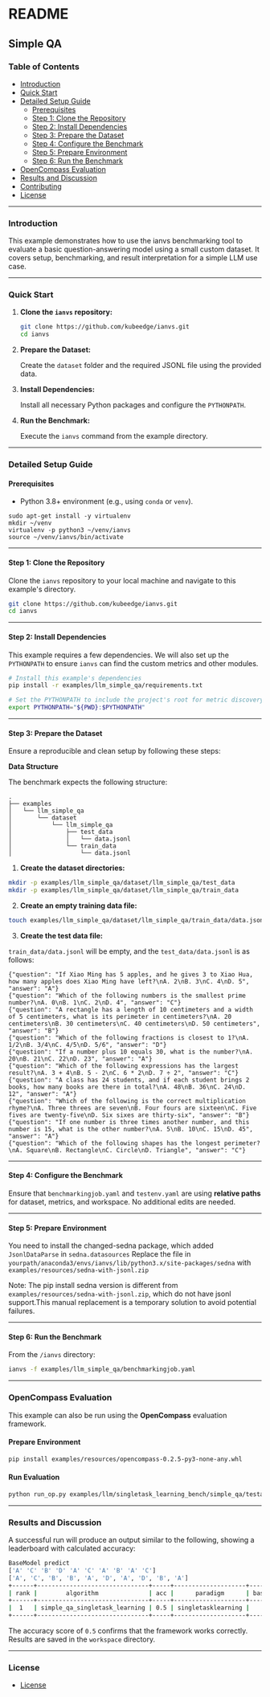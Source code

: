 # README

## Simple QA

### Table of Contents

- [Introduction](#introduction)
- [Quick Start](#quick-start)
- [Detailed Setup Guide](#detailed-setup-guide)  
  - [Prerequisites](#prerequisites)  
  - [Step 1: Clone the Repository](#step-1-clone-the-repository)  
  - [Step 2: Install Dependencies](#step-2-install-dependencies)  
  - [Step 3: Prepare the Dataset](#step-3-prepare-the-dataset)  
  - [Step 4: Configure the Benchmark](#step-4-configure-the-benchmark)  
  - [Step 5: Prepare Environment](#step-5-run-the-benchmark)
  - [Step 6: Run the Benchmark](#step-6-run-the-benchmark)
- [OpenCompass Evaluation](#opencompass-evaluation)
- [Results and Discussion](#results-and-discussion)
- [Contributing](#contributing)
- [License](#license)

---

### Introduction

This example demonstrates how to use the ianvs benchmarking tool to evaluate a basic question-answering model using a small custom dataset. It covers setup, benchmarking, and result interpretation for a simple LLM use case.

---

### Quick Start

1. **Clone the `ianvs` repository:**

    ```bash
    git clone https://github.com/kubeedge/ianvs.git
    cd ianvs
    ```

2. **Prepare the Dataset:**

    Create the `dataset` folder and the required JSONL file using the provided data.

3. **Install Dependencies:** 
 
    Install all necessary Python packages and configure the `PYTHONPATH`.

4. **Run the Benchmark:** 

    Execute the `ianvs` command from the example directory.

---


### Detailed Setup Guide


#### Prerequisites

- Python 3.8+ environment (e.g., using `conda` or `venv`).

```shell
sudo apt-get install -y virtualenv
mkdir ~/venv 
virtualenv -p python3 ~/venv/ianvs
source ~/venv/ianvs/bin/activate
```
---

#### Step 1: Clone the Repository

Clone the `ianvs` repository to your local machine and navigate to this example's directory.

```bash
git clone https://github.com/kubeedge/ianvs.git
cd ianvs
```

---

#### Step 2: Install Dependencies

This example requires a few dependencies. We will also set up the `PYTHONPATH` to ensure `ianvs` can find the custom metrics and other modules.

```bash
# Install this example's dependencies
pip install -r examples/llm_simple_qa/requirements.txt

# Set the PYTHONPATH to include the project's root for metric discovery
export PYTHONPATH="${PWD}:$PYTHONPATH"
```

---

#### Step 3: Prepare the Dataset

Ensure a reproducible and clean setup by following these steps:

**Data Structure**

The benchmark expects the following structure:

```
.
├── examples
│   └── llm_simple_qa
│       └── dataset
│           └── llm_simple_qa
│               ├── test_data
│               │   └── data.jsonl
│               └── train_data
│                   └── data.jsonl
```

1. **Create the dataset directories:**

```bash
mkdir -p examples/llm_simple_qa/dataset/llm_simple_qa/test_data
mkdir -p examples/llm_simple_qa/dataset/llm_simple_qa/train_data
```

2. **Create an empty training data file:**

```bash
touch examples/llm_simple_qa/dataset/llm_simple_qa/train_data/data.jsonl
```

3. **Create the test data file:**

`train_data/data.jsonl` will be empty, and the `test_data/data.jsonl` is as follows:

```jsonl
{"question": "If Xiao Ming has 5 apples, and he gives 3 to Xiao Hua, how many apples does Xiao Ming have left?\nA. 2\nB. 3\nC. 4\nD. 5", "answer": "A"}
{"question": "Which of the following numbers is the smallest prime number?\nA. 0\nB. 1\nC. 2\nD. 4", "answer": "C"}
{"question": "A rectangle has a length of 10 centimeters and a width of 5 centimeters, what is its perimeter in centimeters?\nA. 20 centimeters\nB. 30 centimeters\nC. 40 centimeters\nD. 50 centimeters", "answer": "B"}
{"question": "Which of the following fractions is closest to 1?\nA. 1/2\nB. 3/4\nC. 4/5\nD. 5/6", "answer": "D"}
{"question": "If a number plus 10 equals 30, what is the number?\nA. 20\nB. 21\nC. 22\nD. 23", "answer": "A"}
{"question": "Which of the following expressions has the largest result?\nA. 3 + 4\nB. 5 - 2\nC. 6 * 2\nD. 7 ÷ 2", "answer": "C"}
{"question": "A class has 24 students, and if each student brings 2 books, how many books are there in total?\nA. 48\nB. 36\nC. 24\nD. 12", "answer": "A"}
{"question": "Which of the following is the correct multiplication rhyme?\nA. Three threes are seven\nB. Four fours are sixteen\nC. Five fives are twenty-five\nD. Six sixes are thirty-six", "answer": "B"}
{"question": "If one number is three times another number, and this number is 15, what is the other number?\nA. 5\nB. 10\nC. 15\nD. 45", "answer": "A"}
{"question": "Which of the following shapes has the longest perimeter?\nA. Square\nB. Rectangle\nC. Circle\nD. Triangle", "answer": "C"}
```

---

#### Step 4: Configure the Benchmark

Ensure that `benchmarkingjob.yaml` and `testenv.yaml` are using **relative paths** for dataset, metrics, and workspace. No additional edits are needed.

---

#### Step 5: Prepare Environment

You need to install the changed-sedna package, which added `JsonlDataParse` in `sedna.datasources`
Replace the file in `yourpath/anaconda3/envs/ianvs/lib/python3.x/site-packages/sedna` with `examples/resources/sedna-with-jsonl.zip`

Note: The pip install sedna version is different from `examples/resources/sedna-with-jsonl.zip`, which do not have jsonl support.This manual replacement is a temporary solution to avoid potential failures.

---

#### Step 6: Run the Benchmark

From the `/ianvs` directory:

```bash
ianvs -f examples/llm_simple_qa/benchmarkingjob.yaml
```

---

### OpenCompass Evaluation

This example can also be run using the **OpenCompass** evaluation framework.

#### Prepare Environment

```bash
pip install examples/resources/opencompass-0.2.5-py3-none-any.whl
```

#### Run Evaluation

```bash
python run_op.py examples/llm/singletask_learning_bench/simple_qa/testalgorithms/gen/op_eval.py
```

---

### Results and Discussion

A successful run will produce an output similar to the following, showing a leaderboard with calculated accuracy:

```bash
BaseModel predict
['A' 'C' 'B' 'D' 'A' 'C' 'A' 'B' 'A' 'C']
['A', 'C', 'B', 'B', 'A', 'D', 'A', 'D', 'B', 'A']
+------+-------------------------------+-----+--------------------+-----------+---------------------+------------------------------------------------------------------------------------------------+
| rank |        algorithm              | acc |      paradigm      | basemodel |         time        |                                            url                                                 |
+------+-------------------------------+-----+--------------------+-----------+---------------------+------------------------------------------------------------------------------------------------+
|  1   | simple_qa_singletask_learning | 0.5 | singletasklearning |    gen    | 2025-08-06 11:50:43 | ./workspace/benchmarkingjob/simple_qa_singletask_learning/c1165a5e-72ba-11f0-80d8-00155dc14dbd |
+------+-------------------------------+-----+--------------------+-----------+------------------------------------------------------------------------------------------------+-----------------------------------------------------------------
```

The accuracy score of `0.5` confirms that the framework works correctly. Results are saved in the `workspace` directory.

---

### License

- [License](../../LICENSE)